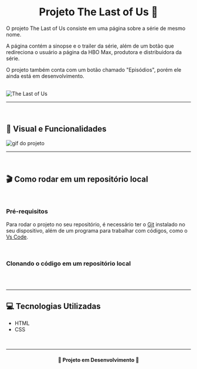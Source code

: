 # <h1 align="center"> Projeto The Last of Us 🧪</h1> 

O projeto The Last of Us consiste em uma página sobre a série de mesmo nome.

A página contém a sinopse e o trailer da série, além de um botão que redireciona o usuário a página da HBO Max, produtora e distribuidora da série.

O projeto também conta com um botão chamado "Episódios", porém ele ainda está em desenvolvimento.

<br>

<img src="./src/img/tlou.gif" alt="The Last of Us">

<br>

---

<br>

## 📌  Visual e Funcionalidades
<img src="./src/img/projeto.gif" alt="gif do projeto">

<br>

---

<br>

## 🎬 Como rodar em um repositório local
<br>

### Pré-requisitos

Para rodar o projeto no seu repositório, é necessário ter o <a href="https://git-scm.com/download/win">Git</a> instalado no seu dispositivo, além de um programa para trabalhar com códigos, como o <a href="https://code.visualstudio.com/Download">Vs Code</a>.

<br>

### Clonando o código em um repositório local

```bash

```

<br>

---

## 💻 Tecnologias Utilizadas
- HTML
- CSS

<br>

---
<h4 align="center"> 
    🚧 Projeto em Desenvolvimento 🔨
</h4>